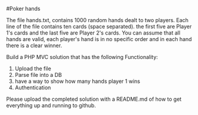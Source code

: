 #Poker hands

The file hands.txt, contains 1000 random hands dealt to two players.
Each line of the file contains ten cards (space separated). the
first five are Player 1's cards and the last five are Player 2's cards. You can
assume that all hands are valid, each player's hand is in no specific order and
in each hand there is a clear winner.

Build a PHP MVC solution that has the following Functionality:

1. Upload the file
2. Parse file into a DB
3. have a way to show how many hands player 1 wins
4. Authentication

Please upload the completed solution with a README.md of how to get everything
up and running to github.


